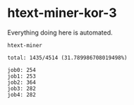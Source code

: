 # htext-miner-kor-3

Everything doing here is automated.

```
htext-miner

total: 1435/4514 (31.789986708019498%)

job0: 254
job1: 253
job2: 364
job3: 282
job4: 282
```